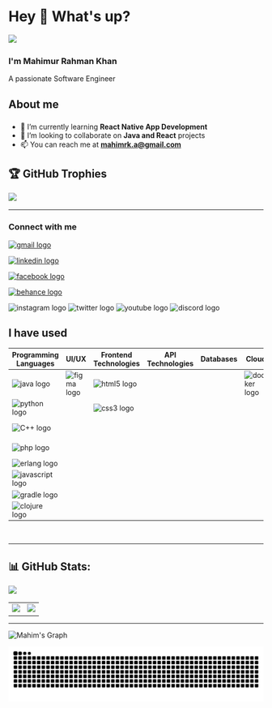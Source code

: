 # Hey 👋 What's up?

[![](https://visitcount.itsvg.in/api?id=mahimrahman&icon=1&color=9)](https://visitcount.itsvg.in)

### I'm Mahimur Rahman Khan

A passionate Software Engineer

## About me

###

- 🌱 I’m currently learning **React Native App Development**
- 👯 I’m looking to collaborate on **Java and React** projects
- 📫 You can reach me at **mahimrk.a@gmail.com**

###

## 🏆 GitHub Trophies

![](https://github-profile-trophy.vercel.app/?username=mahimrahman&theme=apprentice&no-frame=false&no-bg=true&margin-w=4)




---
### Connect with me
<div align="left">
  <a href="mailto:mahimrk.a@gmail.com" target="_blank"><img src="https://raw.githubusercontent.com/maurodesouza/profile-readme-generator/master/src/assets/icons/social/gmail/default.svg" width="52" height="40" alt="gmail logo"/> </a>

  <a href = "https://www.linkedin.com/in/mahimurrahman-khan/" target="_blank"><img src="https://raw.githubusercontent.com/maurodesouza/profile-readme-generator/master/src/assets/icons/social/linkedin/default.svg" width="52" height="40" alt="linkedin logo" /></a>

  <a href="https://www.facebook.com/mahimrahman.khan"><img src="https://raw.githubusercontent.com/maurodesouza/profile-readme-generator/master/src/assets/icons/social/facebook/default.svg" width="52" height="40" alt="facebook logo"  /></a>

  <a href = "  https://www.behance.net/mahimrahman" target="_blank"><img src="https://raw.githubusercontent.com/maurodesouza/profile-readme-generator/master/src/assets/icons/social/behance/default.svg" width="52" height="40" alt="behance logo"  /></a>

  <img src="https://raw.githubusercontent.com/maurodesouza/profile-readme-generator/master/src/assets/icons/social/instagram/default.svg" width="52" height="40" alt="instagram logo"  />
  <img src="https://raw.githubusercontent.com/maurodesouza/profile-readme-generator/master/src/assets/icons/social/twitter/default.svg" width="52" height="40" alt="twitter logo"  />
  <img src="https://raw.githubusercontent.com/maurodesouza/profile-readme-generator/master/src/assets/icons/social/youtube/default.svg" width="52" height="40" alt="youtube logo"  />
  <img src="https://raw.githubusercontent.com/maurodesouza/profile-readme-generator/master/src/assets/icons/social/discord/default.svg" width="52" height="40" alt="discord logo"  />
</div>

<h2 align="left">I have used</h2>

<table>
  <thead>
    <tr>
      <th>Programming Languages</th>
      <th>UI/UX</th>
      <th>Frontend Technologies</th>
      <th>API Technologies</th>
      <th>Databases</th>
      <th>Cloud</th>
      <th>Mobile Development</th>
      <th>Tools</th>
      <th>Graphics/3D Design</th>
    </tr>
  </thead>
  <tbody>
    <tr>
      <td><img src="https://cdn.jsdelivr.net/gh/devicons/devicon/icons/java/java-original.svg" height="40" alt="java logo"  /></td>
      <td><img src="https://cdn.jsdelivr.net/gh/devicons/devicon/icons/figma/figma-original.svg" height="40" alt="figma logo"  /></td>
      <td><img src="https://cdn.jsdelivr.net/gh/devicons/devicon/icons/html5/html5-original.svg" height="40" alt="html5 logo"  /></td>
      <td></td>
      <td></td>
      <td><img src="https://cdn.jsdelivr.net/gh/devicons/devicon/icons/docker/docker-original.svg" height="40" alt="docker logo"  />
  </td>
      <td>  <img src="https://cdn.jsdelivr.net/gh/devicons/devicon/icons/android/android-original.svg" height="40" alt="android logo"  />
</td>
      <td>
            <img src="https://cdn.jsdelivr.net/gh/devicons/devicon@latest/icons/latex/latex-original.svg" height ="40" alt="Latex" />
          </td>
      <td>  <img src="https://cdn.jsdelivr.net/gh/devicons/devicon/icons/illustrator/illustrator-plain.svg" height="40" alt="illustrator logo"  /></td>
    </tr>
    <tr>
      <td><img src="https://cdn.jsdelivr.net/gh/devicons/devicon/icons/python/python-original.svg" height="40" alt="python logo"  /></td>
      <td></td>
      <td><img src="https://cdn.jsdelivr.net/gh/devicons/devicon/icons/css3/css3-original.svg" height="40" alt="css3 logo"  /></td>
      <td></td>
      <td></td>
      <td></td>
      <td>  <img src="https://cdn.jsdelivr.net/gh/devicons/devicon/icons/androidstudio/androidstudio-original.svg" height="40" alt="androidstudio logo"  />
</td>
      <td></td>
      <td> <img src="https://cdn.jsdelivr.net/gh/devicons/devicon/icons/photoshop/photoshop-plain.svg" height="40" alt="photoshop logo"  /></td>
    </tr>
    <tr>
      <td><img src="https://cdn.jsdelivr.net/gh/devicons/devicon@latest/icons/cplusplus/cplusplus-original.svg" height="40" alt="C++ logo"/></td>
      <td></td>
      <td></td>
      <td></td>
      <td></td>
      <td></td>
      <td></td>
      <td></td>
      <td>  <img src="https://cdn.jsdelivr.net/gh/devicons/devicon/icons/canva/canva-original.svg" height="40" alt="canva logo" /></td>
    </tr>
    <tr>
      <td><img src="https://cdn.jsdelivr.net/gh/devicons/devicon/icons/php/php-original.svg" height="40" alt="php logo"  /></td>
      <td></td>
      <td></td>
      <td></td>
      <td></td>
      <td></td>
      <td></td>
      <td></td>
      <td> <img src="https://cdn.jsdelivr.net/gh/devicons/devicon/icons/blender/blender-original.svg" height="40" alt="blender logo"  /></td>
    </tr>
    <tr>
      <td><img src="https://cdn.jsdelivr.net/gh/devicons/devicon/icons/erlang/erlang-original.svg" height="40" alt="erlang logo"/></td>
      <td></td>
      <td></td>
      <td></td>
      <td></td>
      <td></td>
      <td></td>
      <td></td>
      <td> <img src="https://cdn.jsdelivr.net/gh/devicons/devicon/icons/maya/maya-original.svg" height="40" alt="maya logo"  /></td>
    </tr>
    <tr>
      <td> <img src="https://cdn.jsdelivr.net/gh/devicons/devicon/icons/javascript/javascript-original.svg" height="40" alt="javascript logo"  /></td>
      <td></td>
      <td></td>
      <td></td>
      <td></td>
      <td></td>
      <td></td>
      <td></td>
      <td> <img src="https://cdn.jsdelivr.net/gh/devicons/devicon/icons/wordpress/wordpress-original.svg" height="40" alt="wordpress logo"  /></td>
    </tr>
    <tr>
      <td> <img src="https://cdn.jsdelivr.net/gh/devicons/devicon/icons/gradle/gradle-original.svg" height="40" alt="gradle logo"  /></td>
      <td></td>
      <td></td>
      <td></td>
      <td></td>
      <td></td>
      <td></td>
      <td></td>
      <td></td>
    </tr>
    <tr>
      <td><img src="https://cdn.jsdelivr.net/gh/devicons/devicon/icons/clojure/clojure-original.svg" height="40" alt="clojure logo"  />
  </td>
      <td></td>
      <td></td>
      <td></td>
      <td></td>
      <td></td>
      <td></td>
      <td></td>
      <td></td>
    </tr>
  </tbody>
</table>
<br>   
  
</div>

--- 


## 📊 GitHub Stats:
![](https://github-profile-summary-cards.vercel.app/api/cards/profile-details?username=mahimrahman&theme=radical)
<table>
  <tr>
    <td>
      <img src="http://github-profile-summary-cards.vercel.app/api/cards/stats?username=mahimrahman&theme=radical" />
    </td>
    <td>
      <img src="https://github-readme-streak-stats.herokuapp.com/?user=mahimrahman&theme=radical&border=7F3FBF&background=0D1117" />
    </td>
  </tr>
</table>

---
![Mahim's Graph](https://github-readme-activity-graph.vercel.app/graph?username=mahimrahman&custom_title=Mahim's%20GitHub%20Activity%20Graph&bg_color=0D1117&color=7F3FBF&line=7F3FBF&point=7F3FBF&area_color=FFFFFF&title_color=FFFFFF&area=true)


<img src="https://raw.githubusercontent.com/mahimrahman/mahimrahman/output/snake.svg" alt="" />

###
